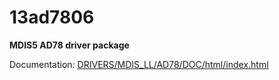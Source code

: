 # 13ad7806

**MDIS5 AD78 driver package**

Documentation: [DRIVERS/MDIS_LL/AD78/DOC/html/index.html](DRIVERS/MDIS_LL/AD78/DOC/html/index.html)
